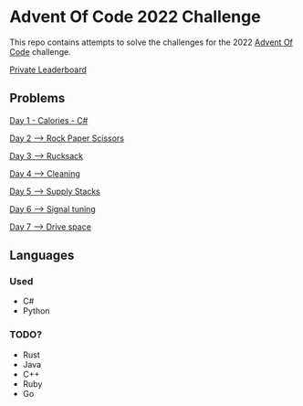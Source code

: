 # Advent Of Code 2022 Challenge

This repo contains attempts to solve the challenges for the 2022 [Advent Of Code](https://adventofcode.com/2022) challenge.

[Private Leaderboard](https://adventofcode.com/2022/leaderboard/private/view/2272611)

## Problems

[Day 1 - Calories - C#](day1/csharp)

[Day 2 --> Rock Paper Scissors](day2)

[Day 3 --> Rucksack](day3)

[Day 4 --> Cleaning](day4)

[Day 5 --> Supply Stacks](day5)

[Day 6 --> Signal tuning](day6)

[Day 7 --> Drive space](day7)

## Languages

### Used

- C#
- Python

### TODO?

- Rust
- Java
- C++
- Ruby
- Go
